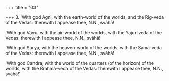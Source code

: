 +++
title = "03"

+++
3. 'With god Agni, with the earth-world of the worlds, and the Rig-veda of the Vedas: therewith I appease thee, N.N., svāhā!

'With god Vāyu, with the air-world of the worlds, with the Yajur-veda of the Vedas: therewith I appease thee, N.N., svāhā!

'With god Sūrya, with the heaven-world of the worlds, with the Sāma-veda of the Vedas: therewith I appease thee, N.N., svāhā!

'With god Candra, with the world of the quarters (of the horizon) of the worlds, with the Brahma-veda of the Vedas: therewith I appease thee, N.N., svāhā!'
